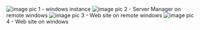![image](https://github.com/LytvKhai/Labs/assets/145440852/39798c69-c0dc-41c7-941e-e3a8bb55c123)
pic 1 - windows instance
![image](https://github.com/LytvKhai/Labs/assets/145440852/b879870e-2430-4a2b-8c24-b4f44d3b4cee)
pic 2 - Server Manager on remote windows
![image](https://github.com/LytvKhai/Labs/assets/145440852/8d45f58f-d92d-402e-a2e4-c3802d0fb717)
pic 3 - Web site on remote windows
![image](https://github.com/LytvKhai/Labs/assets/145440852/d05cbc10-a8cc-4741-94f0-ddb234063d42)
pic 4 - Web site on windows
